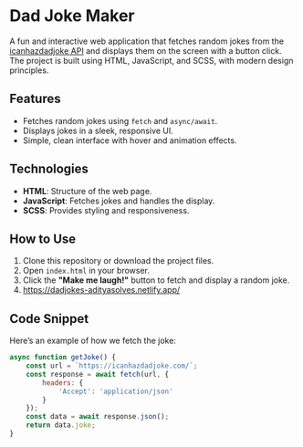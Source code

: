 # Dad Joke Maker

A fun and interactive web application that fetches random jokes from the [icanhazdadjoke API](https://icanhazdadjoke.com/) and displays them on the screen with a button click. The project is built using HTML, JavaScript, and SCSS, with modern design principles.

## Features
- Fetches random jokes using `fetch` and `async/await`.
- Displays jokes in a sleek, responsive UI.
- Simple, clean interface with hover and animation effects.

## Technologies
- **HTML**: Structure of the web page.
- **JavaScript**: Fetches jokes and handles the display.
- **SCSS**: Provides styling and responsiveness.

## How to Use
1. Clone this repository or download the project files.
2. Open `index.html` in your browser.
3. Click the **"Make me laugh!"** button to fetch and display a random joke.
4. https://dadjokes-adityasolves.netlify.app/

## Code Snippet
Here’s an example of how we fetch the joke:

```javascript
async function getJoke() {
    const url = `https://icanhazdadjoke.com/`;
    const response = await fetch(url, {
        headers: {
            'Accept': 'application/json'
        }
    });
    const data = await response.json();
    return data.joke;
}
